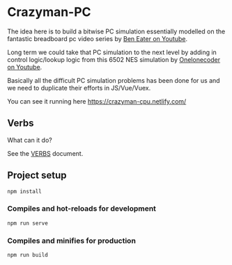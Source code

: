 # Crazyman-PC

The idea here is to build a bitwise PC simulation essentially modelled on the fantastic breadboard pc video series by [Ben Eater on Youtube](https://www.youtube.com/watch?v=HyznrdDSSGM&list=PLowKtXNTBypGqImE405J2565dvjafglHU). 

Long term we could take that PC simulation to the next level by adding in control logic/lookup logic from this 6502 NES simulation by [Onelonecoder on Youtube](https://www.youtube.com/watch?v=8XmxKPJDGU0). 

Basically all the difficult PC simulation problems has been done for us and we need to duplicate their efforts in JS/Vue/Vuex.

You can see it running here https://crazyman-cpu.netlify.com/

## Verbs
What can it do?

See the [VERBS](/VERBS.md) document.

## Project setup
```
npm install
```

### Compiles and hot-reloads for development
```
npm run serve
```

### Compiles and minifies for production
```
npm run build
```
